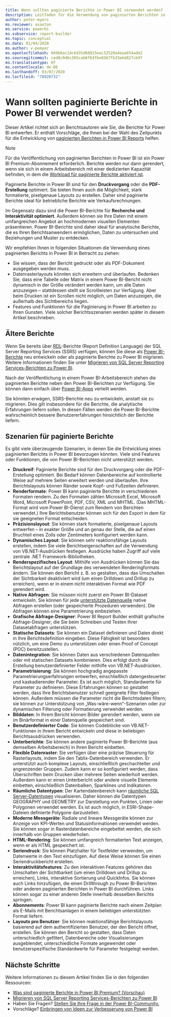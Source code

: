 ```yaml
---
title: Wann sollten paginierte Berichte in Power BI verwendet werden?
description: Leitfaden für die Verwendung von paginierten Berichten in Power BI.
author: peter-myers
ms.reviewer: asaxton
ms.service: powerbi
ms.subservice: report-builder
ms.topic: conceptual
ms.date: 01/04/2020
ms.author: v-pemyer
ms.openlocfilehash: 049b6ac14c6d35d68815eac32520a4eaa654ad42
ms.sourcegitcommit: ced8c9d6c365cab6f63fbe8367fb33e6d827cb97
ms.translationtype: HT
ms.contentlocale: de-DE
ms.lasthandoff: 03/07/2020
ms.locfileid: "78920732"
---
```

# <a name="when-to-use-paginated-reports-in-power-bi"></a>Wann sollten paginierte Berichte in Power BI verwendet werden?

Dieser Artikel richtet sich an Berichtsautoren wie Sie, die Berichte für Power BI entwerfen. Er enthält Vorschläge, die Ihnen bei der Wahl des Zeitpunkts für die Entwicklung von [paginierten Berichten in Power BI Reports](../paginated-reports/paginated-reports-report-builder-power-bi.md) helfen.

> [!NOTE]
> Für die Veröffentlichung von paginierten Berichten in Power BI ist ein Power BI Premium-Abonnement erforderlich. Berichte werden nur dann gerendert, wenn sie sich in einem Arbeitsbereich mit einer dedizierten Kapazität befinden, in dem die [Workload für paginierte Berichte aktiviert ist](../service-admin-premium-workloads.md#paginated-reports).

Paginierte Berichte in Power BI sind für den **Druckvorgang** oder die **PDF-Erstellung** optimiert. Sie bieten Ihnen auch die Möglichkeit, stark formatierte, pixelgenaue Layouts zu erstellen. Daher sind paginierte Berichte ideal für betriebliche Berichte wie Verkaufsrechnungen.

Im Gegensatz dazu sind die Power BI-Berichte für **Recherche und Interaktivität optimiert**. Außerdem können sie Ihre Daten mit einem umfangreichen Angebot an hochmodernen visuellen Elementen präsentieren. Power BI-Berichte sind daher ideal für analytische Berichte, die es Ihren Berichtsanwendern ermöglichen, Daten zu untersuchen und Beziehungen und Muster zu entdecken.

Wir empfehlen Ihnen in folgenden Situationen die Verwendung eines paginierten Berichts in Power BI in Betracht zu ziehen:

- Sie wissen, dass der Bericht gedruckt oder als PDF-Dokument ausgegeben werden muss.
- Datenrasterlayouts könnten sich erweitern und überlaufen. Bedenken Sie, dass eine Tabelle oder Matrix in einem Power BI-Bericht nicht dynamisch in der Größe verändert werden kann, um alle Daten anzuzeigen – stattdessen stellt sie Scrollleisten zur Verfügung. Aber beim Drucken ist ein Scrollen nicht möglich, um Daten anzuzeigen, die außerhalb des Sichtbereichs liegen.
- Features und Funktionen für die Paginierung in Power BI arbeiten zu Ihren Gunsten. Viele solcher Berichtsszenarien werden später in diesem Artikel beschrieben.

## <a name="legacy-reports"></a>Ältere Berichte

Wenn Sie bereits über [RDL](/sql/reporting-services/reports/report-definition-language-ssrs)-Berichte (Report Definition Language) der SQL Server Reporting Services (SSRS) verfügen, können Sie diese als [Power BI-Berichte](../consumer/end-user-reports.md) neu entwickeln oder als paginierte Berichte zu Power BI migrieren. Weitere Informationen finden Sie unter [Migrieren von SQL Server Reporting Services-Berichten zu Power BI](migrate-ssrs-reports-to-power-bi.md).

Nach der Veröffentlichung in einem Power BI-Arbeitsbereich stehen die paginierten Berichte neben den Power BI-Berichten zur Verfügung. Sie können dann einfach über [Power BI-Apps](../service-create-distribute-apps.md) verteilt werden.

Sie könnten erwägen, SSRS-Berichte neu zu entwickeln, anstatt sie zu migrieren. Dies gilt insbesondere für die Berichte, die analytische Erfahrungen liefern sollen. In diesen Fällen werden die Power BI-Berichte wahrscheinlich bessere Benutzererfahrungen hinsichtlich der Berichte liefern.

## <a name="paginated-report-scenarios"></a>Szenarien für paginierte Berichte

Es gibt viele überzeugende Szenarien, in denen Sie die Entwicklung eines paginierten Berichts in Power BI bevorzugen könnten. Viele sind Features oder Funktionen, die von Power BI-Berichten nicht unterstützt werden.

- **Druckreif**: Paginierte Berichte sind für den Druckvorgang oder die PDF-Erstellung optimiert. Bei Bedarf können Datenbereiche auf kontrollierte Weise auf mehrere Seiten erweitert werden und überlaufen. Ihre Berichtslayouts können Ränder sowie Kopf- und Fußzeilen definieren.
- **Renderformate**: Power BI kann paginierte Berichte in verschiedenen Formaten rendern. Zu den Formaten zählen Microsoft Excel, Microsoft Word, Microsoft PowerPoint, PDF, CSV, XML und MHTML. (Das MHTML-Format wird vom Power BI-Dienst zum Rendern von Berichten verwendet.) Ihre Berichtsbenutzer können sich für den Export in dem für sie geeigneten Format entscheiden.
- **Präzisionslayout**: Sie können stark formatierte, pixelgenaue Layouts entwerfen – in exakter Größe und an genau der Stelle, die auf einen Bruchteil eines Zolls oder Zentimeters konfiguriert werden kann.
- **Dynamisches Layout**: Sie können sehr reaktionsfähige Layouts erstellen, indem Sie viele Berichtseigenschaften auf die Verwendung von VB.NET-Ausdrücken festlegen. Ausdrücke haben Zugriff auf viele zentrale .NET Framework-Bibliotheken.
- **Renderspezifisches Layout**: Mithilfe von Ausdrücken können Sie das Berichtslayout auf der Grundlage des verwendeten Renderingformats ändern. Sie können den Bericht z. B. so gestalten, dass das Umschalten der Sichtbarkeit deaktiviert wird (um einen Drilldown und Drillup zu erreichen), wenn er in einem nicht interaktiven Format wie PDF gerendert wird.
- **Native Abfragen**: Sie müssen nicht zuerst ein Power BI-Dataset entwickeln. Sie können für jede [unterstützte Datenquelle](../paginated-reports/paginated-reports-data-sources.md) native Abfragen erstellen (oder gespeicherte Prozeduren verwenden). Die Abfragen können eine Parametrierung einbeziehen.
- **Grafische Abfrage-Designer**: Power BI Report Builder enthält grafische Abfrage-Designer, die Sie beim Schreiben und Testen Ihrer Datasetabfragen unterstützen.
- **Statische Datasets**: Sie können ein Dataset definieren und Daten direkt in Ihre Berichtsdefinition eingeben. Diese Fähigkeit ist besonders nützlich, um eine Demo zu unterstützen oder einen Proof of Concept (POC) bereitzustellen.
- **Datenintegration**: Sie können Daten aus verschiedenen Datenquellen oder mit statischen Datasets kombinieren. Dies erfolgt durch die Erstellung benutzerdefinierter Felder mithilfe von VB.NET-Ausdrücken.
- **Parametrisierung**: Sie können hochgradig angepasste Parametrierungserfahrungen entwerfen, einschließlich datengesteuerter und kaskadierender Parameter. Es ist auch möglich, Standardwerte für Parameter zu definieren. Diese Erfahrungen können so gestaltet werden, dass Ihre Berichtsbenutzer schnell geeignete Filter festlegen können. Außerdem müssen die Parameter nicht die Berichtsdaten filtern; sie können zur Unterstützung von „Was-wäre-wenn“-Szenarien oder zur dynamischen Filterung oder Formatierung verwendet werden.
- **Bilddaten**: In Ihrem Bericht können Bilder gerendert werden, wenn sie im Binärformat in einer Datenquelle gespeichert sind.
- **Benutzerdefinierter Code**: Sie können Codeblöcke von VB.NET-Funktionen in Ihrem Bericht entwickeln und diese in beliebigen Berichtsausdrücken verwenden.
- **Unterberichte**: Sie können andere paginierte Power BI-Berichte (aus demselben Arbeitsbereich) in Ihren Bericht einbetten.
- **Flexible Datenraster**: Sie verfügen über eine präzise Steuerung für Rasterlayouts, indem Sie den Tablix-Datenbereich verwenden. Er unterstützt auch komplexe Layouts, einschließlich geschachtelter und angrenzender Gruppen. Zudem kann er so konfiguriert werden, dass Überschriften beim Drucken über mehrere Seiten wiederholt werden. Außerdem kann er einen Unterbericht oder andere visuelle Elemente einbetten, einschließlich Datenbalken, Sparklines und Indikatoren.
- **Räumliche Datentypen**: Der Kartendatenbereich kann [räumliche SQL Server-Datentypen](/sql/relational-databases/spatial/spatial-data-sql-server) visualisieren. Daher können die Datentypen GEOGRAPHY und GEOMETRY zur Darstellung von Punkten, Linien oder Polygonen verwendet werden. Es ist auch möglich, in ESRI-Shape-Dateien definierte Polygone darzustellen.
- **Moderne Messgeräte**: Radiale und lineare Messgeräte können zur Anzeige von KPI-Werten und Statusinformationen verwendet werden. Sie können sogar in Rasterdatenbereiche eingebettet werden, die sich innerhalb von Gruppen wiederholen.
- **HTML-Rendering**: Sie können umfangreich formatierten Text anzeigen, wenn er als HTML gespeichert ist.
- **Seriendruck**: Sie können Platzhalter für Textfelder verwenden, um Datenwerte in den Text einzufügen. Auf diese Weise können Sie einen Seriendruckbericht erstellen.
- **Interaktivitätsfeatures**: Zu den interaktiven Features gehören das Umschalten der Sichtbarkeit (um einen Drilldown und Drillup zu erreichen), Links, interaktive Sortierung und QuickInfos. Sie können auch Links hinzufügen, die einen Drillthrough zu Power BI-Berichten oder anderen paginierten Berichten in Power BI durchführen. Links können sogar zu einer anderen Stelle innerhalb desselben Berichts springen.
- **Abonnements**: Power BI kann paginierte Berichte nach einem Zeitplan als E-Mails mit Berichtsanlagen in einem beliebigen unterstützten Format liefern.
- **Layouts pro Benutzer**: Sie können reaktionsfähige Berichtslayouts basierend auf dem authentifizierten Benutzer, der den Bericht öffnet, erstellen. Sie können den Bericht so gestalten, dass Daten unterschiedlich gefiltert, Datenbereiche oder Visualisierungen ausgeblendet, unterschiedliche Formate angewendet oder benutzerspezifische Standardwerte für Parameter festgelegt werden.

## <a name="next-steps"></a>Nächste Schritte

Weitere Informationen zu diesem Artikel finden Sie in den folgenden Ressourcen:

- [Was sind paginierte Berichte in Power BI Premium? (Vorschau)](../paginated-reports/paginated-reports-report-builder-power-bi.md)
- [Migrieren von SQL Server Reporting Services-Berichten zu Power BI](migrate-ssrs-reports-to-power-bi.md)
- Haben Sie Fragen? [Stellen Sie Ihre Frage in der Power BI-Community.](https://community.powerbi.com/)
- Vorschläge? [Einbringen von Ideen zur Verbesserung von Power BI](https://ideas.powerbi.com/)
